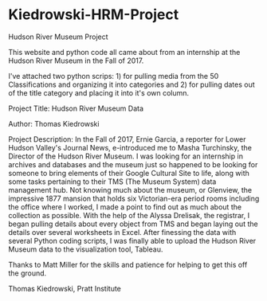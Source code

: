 # Kiedrowski-HRM-Project
Hudson River Museum Project

This website and python code all came about from an internship at the Hudson River Museum in the Fall of 2017.

I've attached two python scrips: 1) for pulling media from the 50 Classifications and organizing it into categories and 2) for pulling dates out of the title category and placing it into it's own column.

Project Title: Hudson River Museum Data

Author: Thomas Kiedrowski

Project Description:
In the Fall of 2017, Ernie Garcia, a reporter for Lower Hudson Valley's Journal News, e-introduced me to Masha Turchinsky, the Director of the Hudson River Museum. 
I was looking for an internship in archives and databases and the museum just so happened to be looking for someone to bring elements of their Google Cultural Site to life, along with some tasks pertaining to their TMS (The Museum System) data management hub. 
Not knowing much about the museum, or Glenview, the impressive 1877 mansion that holds six Victorian-era period rooms including the office where I worked, I made a point to find out as much about the collection as possible. 
With the help of the Alyssa Drelisak, the registrar, I began pulling details about every object from TMS and began laying out the details over several worksheets in Excel. 
After finessing the data with several Python coding scripts, I was finally able to upload the Hudson River Museum data to the visualization tool, Tableau. 

Thanks to Matt Miller for the skills and patience for helping to get this off the ground.

Thomas Kiedrowski, Pratt Institute
